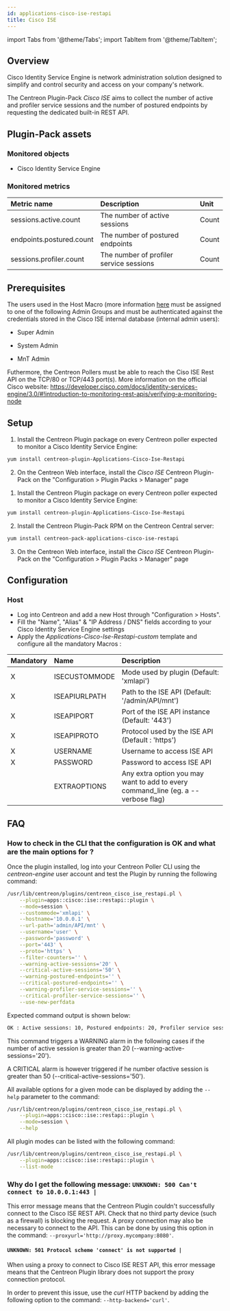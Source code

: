 ```yaml
---
id: applications-cisco-ise-restapi
title: Cisco ISE
---
```

import Tabs from '@theme/Tabs';
import TabItem from '@theme/TabItem';


## Overview

Cisco Identity Service Engine is network administration solution designed to 
simplify and control security and access on your company's network.

The Centreon Plugin-Pack *Cisco ISE* aims to collect the number of active and 
profiler service sessions and the number of postured endpoints by requesting the
dedicated built-in REST API.

## Plugin-Pack assets

### Monitored objects

* Cisco Identity Service Engine

### Monitored metrics

<Tabs groupId="sync">
<TabItem value="Session" label="Session">

| Metric name              | Description                             | Unit  |
|:-------------------------|:----------------------------------------|:------|
| sessions.active.count    | The number of active sessions           | Count |
| endpoints.postured.count | The number of postured endpoints        | Count |
| sessions.profiler.count  | The number of profiler service sessions | Count |

</TabItem>
</Tabs>

## Prerequisites

The users used in the Host Macro (more information [here](##Host) must be 
assigned to one of the following Admin Groups and must be authenticated against 
the credentials stored in the Cisco ISE internal database (internal admin 
users):

* Super Admin

* System Admin

* MnT Admin

Futhermore, the Centreon Pollers must be able to reach the Ciso ISE Rest API on 
the TCP/80 or TCP/443 port(s). More information on the official Cisco website:
https://developer.cisco.com/docs/identity-services-engine/3.0/#!introduction-to-monitoring-rest-apis/verifying-a-monitoring-node

## Setup

<Tabs groupId="sync">
<TabItem value="Online IMP Licence & IT100 Editions" label="Online IMP Licence & IT100 Editions">

1. Install the Centreon Plugin package on every Centreon poller expected to monitor a Cisco Identity Service Engine:

```bash
yum install centreon-plugin-Applications-Cisco-Ise-Restapi
```

2. On the Centreon Web interface, install the *Cisco ISE* Centreon Plugin-Pack on the "Configuration > Plugin Packs > Manager" page

</TabItem>
<TabItem value="Offline IMP License" label="Offline IMP License">

1. Install the Centreon Plugin package on every Centreon poller expected to monitor a Cisco Identity Service Engine:

```bash
yum install centreon-plugin-Applications-Cisco-Ise-Restapi
```

2. Install the Centreon Plugin-Pack RPM on the Centreon Central server:

```bash
yum install centreon-pack-applications-cisco-ise-restapi
```

3. On the Centreon Web interface, install the *Cisco ISE* Centreon Plugin-Pack on the "Configuration > Plugin Packs > Manager" page

</TabItem>
</Tabs>

## Configuration

### Host

* Log into Centreon and add a new Host through "Configuration > Hosts".
* Fill the "Name", "Alias" & "IP Address / DNS" fields according to your Cisco Identity Service Engine settings
* Apply the *Applications-Cisco-Ise-Restapi-custom* template and configure all the mandatory Macros :

| Mandatory | Name          | Description                                                                        |
|:----------|:--------------|:-----------------------------------------------------------------------------------|
| X         | ISECUSTOMMODE | Mode used by plugin (Default: 'xmlapi')                                            |
| X         | ISEAPIURLPATH | Path to the ISE API (Default: '/admin/API/mnt')                                    |
| X         | ISEAPIPORT    | Port of the ISE API instance (Default: '443')                                      |
| X         | ISEAPIPROTO   | Protocol used by the ISE API (Default : 'https')                                   |
| X         | USERNAME      | Username to access ISE API                                                         |
| X         | PASSWORD      | Password to access ISE API                                                         |
|           | EXTRAOPTIONS  | Any extra option you may want to add to every command\_line (eg. a --verbose flag) |

## FAQ

### How to check in the CLI that the configuration is OK and what are the main options for ?

Once the plugin installed, log into your Centreon Poller CLI using the 
*centreon-engine* user account and test the
Plugin by running the following command:

```bash
/usr/lib/centreon/plugins/centreon_cisco_ise_restapi.pl \
    --plugin=apps::cisco::ise::restapi::plugin \
    --mode=session \
    --custommode='xmlapi' \
    --hostname='10.0.0.1' \
    --url-path='admin/API/mnt' \
    --username='user' \
    --password='password' \
    --port='443' \
    --proto='https' \
    --filter-counters='' \
    --warning-active-sessions='20' \
    --critical-active-sessions='50' \
    --warning-postured-endpoints='' \
    --critical-postured-endpoints='' \
    --warning-profiler-service-sessions='' \
    --critical-profiler-service-sessions='' \
    --use-new-perfdata
```

Expected command output is shown below:

```bash
OK : Active sessions: 10, Postured endpoints: 20, Profiler service sessions: 20 | 'sessions.active.count'=10;0:20;0:50;0; 'endpoints.postured.count'=20;;;0 'sessions.profiler.count'=20;;;0;
```

This command triggers a WARNING alarm in the following cases if the number of
active session is greater than 20 (--warning-active-sessions='20').

A CRITICAL alarm is however triggered if he number ofactive session is greater 
than 50 (--critical-active-sessions='50').

All available options for a given mode can be displayed by adding the 
```--help``` parameter to the command:

```bash
/usr/lib/centreon/plugins/centreon_cisco_ise_restapi.pl \
    --plugin=apps::cisco::ise::restapi::plugin \
    --mode=session \
    --help
```

All plugin modes can be listed with the following command:

```bash
/usr/lib/centreon/plugins/centreon_cisco_ise_restapi.pl \
    --plugin=apps::cisco::ise::restapi::plugin \
    --list-mode 
```

### Why do I get the following message: ```UNKNOWN: 500 Can't connect to 10.0.0.1:443 |```

This error message means that the Centreon Plugin couldn't successfully connect
to the Cisco ISE REST API. Check that no third party device (such as a firewall)
is blocking the request. A proxy connection may also be necessary to connect to 
the API. This can be done by using this option in the command: 
```--proxyurl='http://proxy.mycompany:8080'```.

#### ```UNKNOWN: 501 Protocol scheme 'connect' is not supported |```

When using a proxy to connect to Cisco ISE REST API, this error
message means that the Centreon Plugin library does not support the proxy
connection protocol.

In order to prevent this issue, use the *curl* HTTP backend by adding the
following option to the command: ```--http-backend='curl'```.
